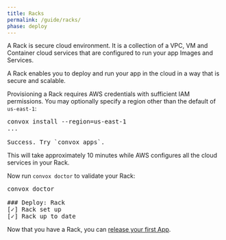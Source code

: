 ```yaml
---
title: Racks
permalink: /guide/racks/
phase: deploy
---
```


A Rack is secure cloud environment. It is a collection of a VPC, VM and Container cloud services that are configured to run your app Images and Services.

A Rack enables you to deploy and run your app in the cloud in a way that is secure and scalable.

Provisioning a Rack requires AWS credentials with sufficient IAM permissions. You may optionally specify a region other than the default of `us-east-1`:

<pre class="terminal">
<span class="command">convox install --region=us-east-1</span>
...

Success. Try `convox apps`.
</pre>

This will take approximately 10 minutes while AWS configures all the cloud services in your Rack.

Now run `convox doctor` to validate your Rack:

<pre class="terminal">
<span class="command">convox doctor</span>

### Deploy: Rack
[<span class="pass">✓</span>] Rack set up
[<span class="pass">✓</span>] Rack up to date
</pre>

Now that you have a Rack, you can [release your first App](/guide/releases/).
